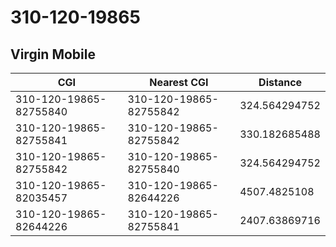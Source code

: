 # 310-120-19865
## Virgin Mobile


| CGI | Nearest CGI | Distance |
|-----|-------------|----------|
| 310-120-19865-82755840 | 310-120-19865-82755842 | 324.564294752 |
| 310-120-19865-82755841 | 310-120-19865-82755842 | 330.182685488 |
| 310-120-19865-82755842 | 310-120-19865-82755840 | 324.564294752 |
| 310-120-19865-82035457 | 310-120-19865-82644226 | 4507.4825108 |
| 310-120-19865-82644226 | 310-120-19865-82755841 | 2407.63869716 |
